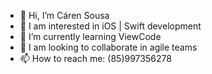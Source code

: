 - 👋 Hi, I’m Cáren Sousa
- 👀 I am interested in iOS | Swift development
- 🌱 I’m currently learning ViewCode
- 💞️ I am looking to collaborate in agile teams
- 📫 How to reach me: (85)997356278



<!---
elaniacs/elaniacs is a ✨ special ✨ repository because its `README.md` (this file) appears on your GitHub profile.
You can click the Preview link to take a look at your changes.
--->

